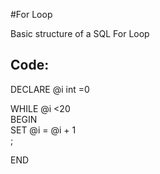 
#For Loop

Basic structure of a SQL For Loop

## Code:

DECLARE @i int =0

WHILE @i <20  
BEGIN  
	SET @i = @i + 1  
	<Do something>;  

END  
